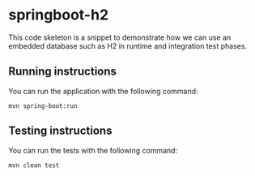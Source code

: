 # springboot-h2
<p>
This code skeleton is a snippet to demonstrate how we can use an embedded database such as H2 in runtime and integration test phases.


</p>

## Running instructions
You can run the application with the following command:

```
mvn spring-boot:run
```

## Testing instructions
You can run the tests with the following command:

```
mvn clean test
```
